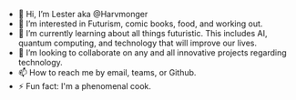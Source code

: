 - 👋 Hi, I’m Lester aka @Harvmonger
- 👀 I’m interested in Futurism, comic books, food, and working out.
- 🌱 I’m currently learning about all things futuristic. This includes AI, quantum computing, and technology that will improve our lives.
- 💞️ I’m looking to collaborate on any and all innovative projects regarding technology.
- 📫 How to reach me by email, teams, or Github.
- ⚡ Fun fact: I'm a phenomenal cook.

<!---
Harvmonger/Harvmonger is a ✨ special ✨ repository because its `README.md` (this file) appears on your GitHub profile.
You can click the Preview link to take a look at your changes.
--->
